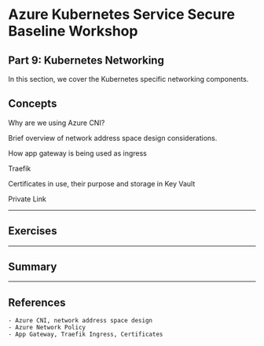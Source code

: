 # Azure Kubernetes Service Secure Baseline Workshop

## Part 9: Kubernetes Networking

In this section, we cover the Kubernetes specific networking components.

## Concepts

Why are we using Azure CNI?

Brief overview of network address space design considerations.

How app gateway is being used as ingress

Traefik

Certificates in use, their purpose and storage in Key Vault

Private Link

---

## Exercises

---

## Summary

---

## References


    - Azure CNI, network address space design
    - Azure Network Policy
    - App Gateway, Traefik Ingress, Certificates